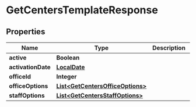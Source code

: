 # GetCentersTemplateResponse

## Properties
Name | Type | Description | Notes
------------ | ------------- | ------------- | -------------
**active** | **Boolean** |  |  [optional]
**activationDate** | [**LocalDate**](LocalDate.md) |  |  [optional]
**officeId** | **Integer** |  |  [optional]
**officeOptions** | [**List&lt;GetCentersOfficeOptions&gt;**](GetCentersOfficeOptions.md) |  |  [optional]
**staffOptions** | [**List&lt;GetCentersStaffOptions&gt;**](GetCentersStaffOptions.md) |  |  [optional]
